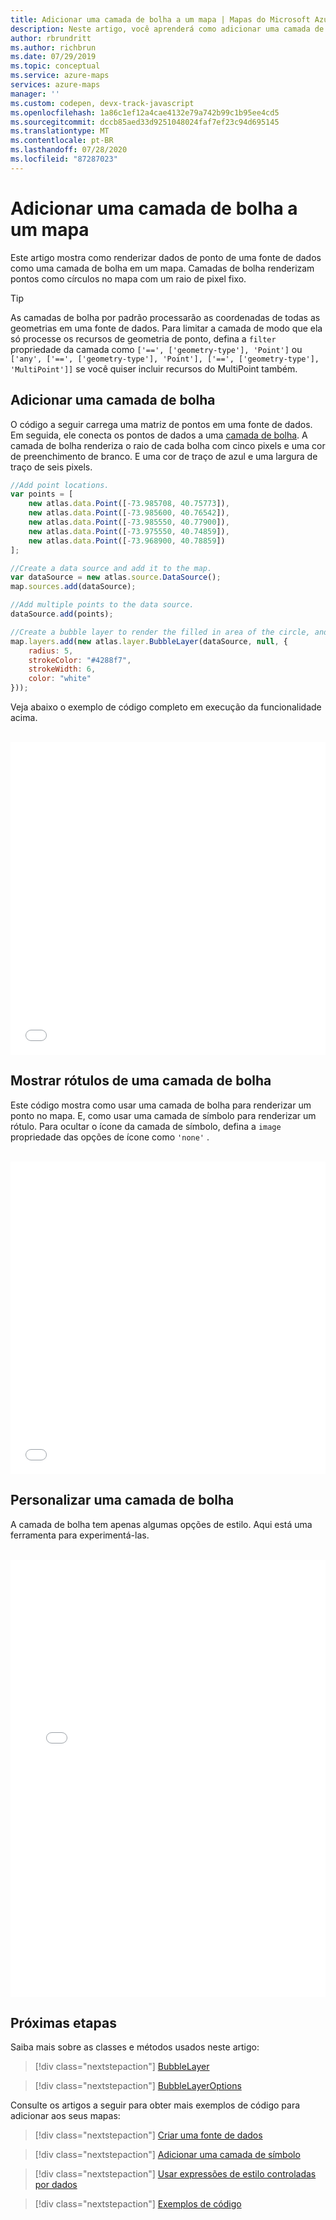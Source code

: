 ```yaml
---
title: Adicionar uma camada de bolha a um mapa | Mapas do Microsoft Azure
description: Neste artigo, você aprenderá como adicionar uma camada de bolha a um mapa usando o SDK da Web do Microsoft Azure Maps.
author: rbrundritt
ms.author: richbrun
ms.date: 07/29/2019
ms.topic: conceptual
ms.service: azure-maps
services: azure-maps
manager: ''
ms.custom: codepen, devx-track-javascript
ms.openlocfilehash: 1a86c1ef12a4cae4132e79a742b99c1b95ee4cd5
ms.sourcegitcommit: dccb85aed33d9251048024faf7ef23c94d695145
ms.translationtype: MT
ms.contentlocale: pt-BR
ms.lasthandoff: 07/28/2020
ms.locfileid: "87287023"
---
```

# <a name="add-a-bubble-layer-to-a-map"></a>Adicionar uma camada de bolha a um mapa

Este artigo mostra como renderizar dados de ponto de uma fonte de dados como uma camada de bolha em um mapa. Camadas de bolha renderizam pontos como círculos no mapa com um raio de pixel fixo. 

> [!TIP]
> As camadas de bolha por padrão processarão as coordenadas de todas as geometrias em uma fonte de dados. Para limitar a camada de modo que ela só processe os recursos de geometria de ponto, defina a `filter` propriedade da camada como `['==', ['geometry-type'], 'Point']` ou `['any', ['==', ['geometry-type'], 'Point'], ['==', ['geometry-type'], 'MultiPoint']]` se você quiser incluir recursos do MultiPoint também.

## <a name="add-a-bubble-layer"></a>Adicionar uma camada de bolha

O código a seguir carrega uma matriz de pontos em uma fonte de dados. Em seguida, ele conecta os pontos de dados a uma [camada de bolha](https://docs.microsoft.com/javascript/api/azure-maps-control/atlas.layer.bubblelayer?view=azure-iot-typescript-latest). A camada de bolha renderiza o raio de cada bolha com cinco pixels e uma cor de preenchimento de branco. E uma cor de traço de azul e uma largura de traço de seis pixels. 

```javascript
//Add point locations.
var points = [
    new atlas.data.Point([-73.985708, 40.75773]),
    new atlas.data.Point([-73.985600, 40.76542]),
    new atlas.data.Point([-73.985550, 40.77900]),
    new atlas.data.Point([-73.975550, 40.74859]),
    new atlas.data.Point([-73.968900, 40.78859])
];

//Create a data source and add it to the map.
var dataSource = new atlas.source.DataSource();
map.sources.add(dataSource);

//Add multiple points to the data source.
dataSource.add(points);

//Create a bubble layer to render the filled in area of the circle, and add it to the map.
map.layers.add(new atlas.layer.BubbleLayer(dataSource, null, {
    radius: 5,
    strokeColor: "#4288f7",
    strokeWidth: 6, 
    color: "white" 
}));
```

Veja abaixo o exemplo de código completo em execução da funcionalidade acima.

<br/>

<iframe height='500' scrolling='no' title='DataSource BubbleLayer' src='//codepen.io/azuremaps/embed/mzqaKB/?height=500&theme-id=0&default-tab=js,result&embed-version=2&editable=true' frameborder='no' allowtransparency='true' allowfullscreen='true' style='width: 100%;'>Veja a Caneta <a href='https://codepen.io/azuremaps/pen/mzqaKB/'>DataSource BubbleLayer</a> pelos Azure Mapas (<a href='https://codepen.io/azuremaps'>@azuremaps</a>) em <a href='https://codepen.io'>CodePen</a>.
</iframe>

## <a name="show-labels-with-a-bubble-layer"></a>Mostrar rótulos de uma camada de bolha

Este código mostra como usar uma camada de bolha para renderizar um ponto no mapa. E, como usar uma camada de símbolo para renderizar um rótulo. Para ocultar o ícone da camada de símbolo, defina a `image` propriedade das opções de ícone como `'none'` .

<br/>

<iframe height='500' scrolling='no' title='DataSource MultiLayer' src='//codepen.io/azuremaps/embed/rqbQXy/?height=500&theme-id=0&default-tab=js,result&embed-version=2&editable=true' frameborder='no' allowtransparency='true' allowfullscreen='true' style='width: 100%;'>Veja a Caneta <a href='https://codepen.io/azuremaps/pen/rqbQXy/'>DataSource MultiLayer</a> pelos Azure Mapas (<a href='https://codepen.io/azuremaps'>@azuremaps</a>) em <a href='https://codepen.io'>CodePen</a>.
</iframe>

## <a name="customize-a-bubble-layer"></a>Personalizar uma camada de bolha

A camada de bolha tem apenas algumas opções de estilo. Aqui está uma ferramenta para experimentá-las.

<br/>

<iframe height='700' scrolling='no' title='Opções de camada de bolha' src='//codepen.io/azuremaps/embed/eQxbGm/?height=700&theme-id=0&default-tab=result' frameborder='no' allowtransparency='true' allowfullscreen='true' style='width: 100%;'>Consulte a caneta <a href='https://codepen.io/azuremaps/pen/eQxbGm/'>Opções de Camada de Bolhas</a> pelo Azure Mapas (<a href='https://codepen.io/azuremaps'>@azuremaps</a>) em <a href='https://codepen.io'>CodePen</a>.
</iframe>

## <a name="next-steps"></a>Próximas etapas

Saiba mais sobre as classes e métodos usados neste artigo:

> [!div class="nextstepaction"]
> [BubbleLayer](https://docs.microsoft.com/javascript/api/azure-maps-control/atlas.layer.bubblelayer?view=azure-iot-typescript-latest)

> [!div class="nextstepaction"]
> [BubbleLayerOptions](https://docs.microsoft.com/javascript/api/azure-maps-control/atlas.bubblelayeroptions?view=azure-iot-typescript-latest)

Consulte os artigos a seguir para obter mais exemplos de código para adicionar aos seus mapas:

> [!div class="nextstepaction"]
> [Criar uma fonte de dados](create-data-source-web-sdk.md)

> [!div class="nextstepaction"]
> [Adicionar uma camada de símbolo](map-add-pin.md)

> [!div class="nextstepaction"]
> [Usar expressões de estilo controladas por dados](data-driven-style-expressions-web-sdk.md)

> [!div class="nextstepaction"]
> [Exemplos de código](https://docs.microsoft.com/samples/browse/?products=azure-maps)
